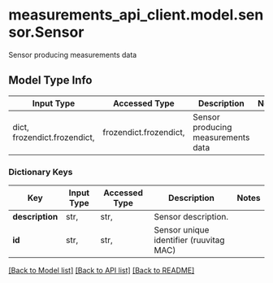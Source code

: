 # measurements_api_client.model.sensor.Sensor

Sensor producing measurements data

## Model Type Info
Input Type | Accessed Type | Description | Notes
------------ | ------------- | ------------- | -------------
dict, frozendict.frozendict,  | frozendict.frozendict,  | Sensor producing measurements data | 

### Dictionary Keys
Key | Input Type | Accessed Type | Description | Notes
------------ | ------------- | ------------- | ------------- | -------------
**description** | str,  | str,  | Sensor description. | 
**id** | str,  | str,  | Sensor unique identifier (ruuvitag MAC) | 

[[Back to Model list]](../../README.md#documentation-for-models) [[Back to API list]](../../README.md#documentation-for-api-endpoints) [[Back to README]](../../README.md)

